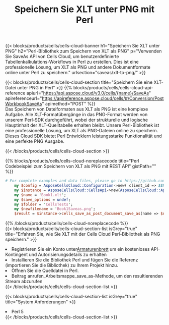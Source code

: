 ﻿---
title:  Speichern Sie XLT unter PNG mit Perl
description:  Verwendung des Aspose.Cells Cloud SDK für Perl zum Speichern der XLT-Formatdatei als PNG-Formatdatei.
kwords: Excel, Save XLT as PNG, REST, Perl
howto: How to save XLT as PNG using Aspose.Cells Cloud Perl library.
---
{{< blocks/products/cells/cells-cloud-banner h1="Speichern Sie XLT unter PNG" h2="Perl-Bibliothek zum Speichern von XLT als PNG" p="Verwenden Sie SaveAs API von Cells Cloud, um benutzerdefinierte Tabellenkalkulations-Workflows in Perl zu erstellen. Dies ist eine professionelle Lösung, um XLT als PNG und andere Dokumentformate online unter Perl zu speichern." urlsection="saveas/xlt-to-png/" >}}

{{< blocks/products/cells/cells-cloud-section title="Speichern Sie eine XLT-Datei unter PNG in Perl" >}}
{{% blocks/products/cells/cells-cloud-api-reference apiurl="https://api.aspose.cloud/v3.0/cells/{name}/SaveAs" apireferenceurl="https://apireference.aspose.cloud/cells/#/Conversion/PostWorkbookSaveAs" apimethod="POST" %}}
<br/>
Das Speichern von Dateiformaten aus XLT als PNG ist eine komplexe Aufgabe. Alle XLT-Formatübergänge in das PNG-Format werden von unserem Perl-SDK durchgeführt, wobei der strukturelle und logische Hauptinhalt der XLT-Quelltabelle erhalten bleibt. Unsere Perl-Bibliothek ist eine professionelle Lösung, um XLT als PNG-Dateien online zu speichern. Dieses Cloud SDK bietet Perl Entwicklern leistungsstarke Funktionalität und eine perfekte PNG Ausgabe.

{{< /blocks/products/cells/cells-cloud-section >}}

{{% blocks/products/cells/cells-cloud-noreplacecode title="Perl Codebeispiel zum Speichern von XLT als PNG mit REST API" gistPath="" %}}
  
```perl
# For complete examples and data files, please go to https://github.com/aspose-cells-cloud/aspose-cells-cloud-perl/
    my $config = AsposeCellsCloud::Configuration->new( client_id => $ENV{'ProductClientId'}, client_secret => $ENV{'ProductClientSecret'});
    my $instance = AsposeCellsCloud::CellsApi->new(AsposeCellsCloud::ApiClient->new( $config));
    my $name = 'Book1.xlt';
    my $save_options = undef;
    my $folder = 'CellsTests';
    my $newfilename = 'Book1Saveas.png';
    $result = $instance->cells_save_as_post_document_save_as(name => $name,save_options => $save_options, newfilename => $newfilename, folder => $folder);
```
  
{{% /blocks/products/cells/cells-cloud-noreplacecode %}}
<br/>
{{< blocks/products/cells/cells-cloud-section-list isGrey="true" title="Erfahren Sie, wie Sie XLT mit der Cells Cloud Perl-Bibliothek als PNG speichern." >}}
<li> Registrieren Sie ein Konto unter<a href="https://dashboard.aspose.cloud/">Armaturenbrett</a> um ein kostenloses API-Kontingent und Autorisierungsdetails zu erhalten</li>
<li>Installieren Sie die Bibliothek Perl und fügen Sie die Referenz (importieren Sie die Bibliothek) zu Ihrem Projekt hinzu.</li>
<li>Öffnen Sie die Quelldatei in Perl.</li>
<li>Beitrag anrufen_Arbeitsmappe_save_as-Methode, um den resultierenden Stream abzurufen</li>
{{< /blocks/products/cells/cells-cloud-section-list >}}

{{< blocks/products/cells/cells-cloud-section-list isGrey="true" title="System Anforderungen" >}}
<li>Perl 5</li>
{{< /blocks/products/cells/cells-cloud-section-list >}}
